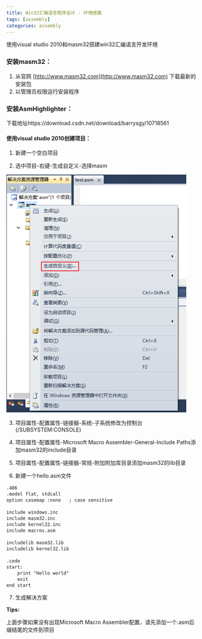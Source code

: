 ```yaml
---
title: Win32汇编语言程序设计 - 环境搭建
tags: [assembly]
categories: assembly
---
```

使用visual studio 2010和masm32搭建win32汇编语言开发环境

### 安装masm32：
1. 从官网 [http://www.masm32.com](http://www.masm32.com) 下载最新的安装包
2. 以管理员权限运行安装程序

### 安装AsmHighlighter：
下载地址https://download.csdn.net/download/barrysgy/10718561

#### 使用visual studio 2010创建项目：
1. 新建一个空白项目

2. 选中项目-右键-生成自定义-选择masm

![image-20220212163511877](images/image-20220212163511877.png)

3. 项目属性-配置属性-链接器-系统-子系统修改为控制台 (/SUBSYSTEM:CONSOLE)

4. 项目属性-配置属性-Microsoft Macro Assembler-General-Include Paths添加masm32的include目录

5. 项目属性-配置属性-链接器-常规-附加附加库目录添加masm32的lib目录

6. 新建一个hello.asm文件

```
.486
.model flat, stdcall
option casemap :none   ; case sensitive

include windows.inc
include masm32.inc
include kernel32.inc
include macros.asm

includelib masm32.lib
includelib kernel32.lib

.code
start:
    print "Hello world"
    exit
end start
```

7. 生成解决方案

**Tips:**

上面步骤如果没有出现Microsoft Macro Assembler配置，请先添加一个.asm后缀结尾的文件到项目

